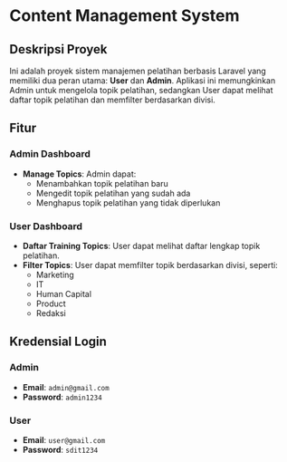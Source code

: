 # Content Management System

## Deskripsi Proyek

Ini adalah proyek sistem manajemen pelatihan berbasis Laravel yang memiliki dua peran utama: **User** dan **Admin**. Aplikasi ini memungkinkan Admin untuk mengelola topik pelatihan, sedangkan User dapat melihat daftar topik pelatihan dan memfilter berdasarkan divisi.

## Fitur

### Admin Dashboard
- **Manage Topics**: Admin dapat:
  - Menambahkan topik pelatihan baru
  - Mengedit topik pelatihan yang sudah ada
  - Menghapus topik pelatihan yang tidak diperlukan

### User Dashboard
- **Daftar Training Topics**: User dapat melihat daftar lengkap topik pelatihan.
- **Filter Topics**: User dapat memfilter topik berdasarkan divisi, seperti:
  - Marketing
  - IT
  - Human Capital
  - Product
  - Redaksi

## Kredensial Login

### Admin
- **Email**: `admin@gmail.com`
- **Password**: `admin1234`

### User
- **Email**: `user@gmail.com`
- **Password**: `sdit1234`
